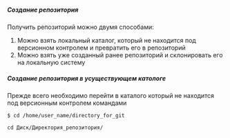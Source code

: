 ##### **Создание репозитория**
Получить репозиторий можно двумя способами:
1. Можно взять локальный каталог, который не находится под версионном контролем и превратить его в репозиторий
2. Можно взять уже созданный ранее репозиторий и склонировать его на локальную систему

##### **Создание репозитория в усуществующем катологе**
Прежде всего необходимо перейти в каталого который не находится под версионным контролем командами
``` Linux
$ cd /home/user_name/directory_for_git
```

``` Windows
cd Диск/Директория_репозитория/
```




